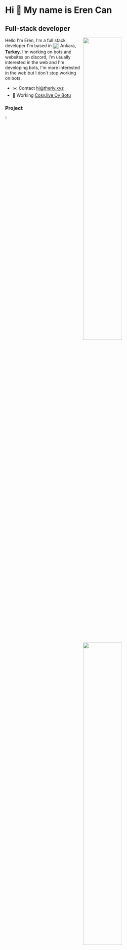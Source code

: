 Hi 👋 My name is Eren Can
===========================

Full-stack developer
--------------------

<img width="50%" align="right" src="https://github-widgetbox.vercel.app/api/profile?username=theriyxd&data=followers,repositories,stars,commits&theme=darkmode">
<img width="50%" height="1px" align="right" src="https://i.imgur.com/DkKayja.png">
<img width="50%" align="right" src="https://github-widgetbox.vercel.app/api/skills?languages=js,kotlin,html,css,nodejs,java,php&theme=darkmode">

Hello I'm Eren, I'm a full stack developer I'm based in <img width="20" height="20" align="center" src="https://i.imgur.com/ff547ZT.png"> Ankara, **Turkey**. I'm working on bots and websites on discord, I'm usually interested in the web and I'm developing bots, I'm more interested in the web but I don't stop working on bots.

- ✉️ Contact [hi@theriy.xyz](mailto:hi@theriy.xyz)
- 🚀 Working [Cosy.live Oy Botu](http://cosy.live)

  
### Project
  <a href="https://discord.gg/xJ6B6XpV4H"><img width="5%" src="https://cdn.discordapp.com/attachments/1098160364568465408/1098540846451806238/luna_1035px_cleanup1-photoaidcom-cropped.jpg" alt="Cosy.live"></a>

